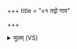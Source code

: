 +++
title = "०१ तद्वो गाय"

+++
<details><summary>मूलम् (VS)</summary>

तद्वो॑ गाय सु॒ते सचा॑ पुरुहू॒ताय॒ सत्व॑ने।  
शं यद्गवे॒ न शा॒किने॑ ॥
</details>